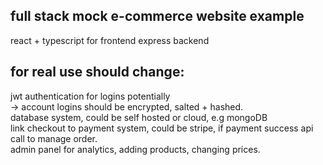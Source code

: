 ## full stack mock e-commerce website example
react + typescript for frontend
express backend

## for real use should change:
jwt authentication for logins potentially  
-> account logins should be encrypted, salted + hashed.  
database system, could be self hosted or cloud, e.g mongoDB  
link checkout to payment system, could be stripe, if payment success api call to manage order.  
admin panel for analytics, adding products, changing prices.  